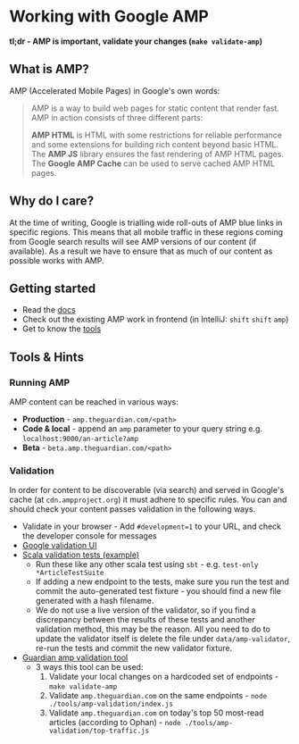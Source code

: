 # Working with Google AMP

**tl;dr - AMP is important, validate your changes (`make validate-amp`)**

## What is AMP?
AMP (Accelerated Mobile Pages) in Google's own words:
> AMP is a way to build web pages for static content that render fast. AMP in action consists of three different parts:
>
> **AMP HTML** is HTML with some restrictions for reliable performance and some extensions for building rich content beyond basic HTML. The **AMP JS** library ensures the fast rendering of AMP HTML pages. The **Google AMP Cache** can be used to serve cached AMP HTML pages.

## Why do I care?
At the time of writing, Google is trialling wide roll-outs of AMP blue links in specific regions.  This means that all mobile traffic in these regions coming from Google search results will see AMP versions of our content (if available).  As a result we have to ensure that as much of our content as possible works with AMP.

## Getting started
* Read the [docs](https://www.ampproject.org/docs/reference/components)
* Check out the existing AMP work in frontend (in IntelliJ: `shift` `shift` `amp`)
* Get to know the [tools](#tools)

## <a name="tools"></a>Tools & Hints

### Running AMP
AMP content can be reached in various ways:
* **Production** - `amp.theguardian.com/<path>`
* **Code & local** - append an `amp` parameter to your query string e.g. `localhost:9000/an-article?amp`
* **Beta** - `beta.amp.theguardian.com/<path>`

### Validation
In order for content to be discoverable (via search) and served in Google's cache (at `cdn.ampproject.org`) it must adhere to specific rules.  You can and should check your content passes validation in the following ways.

* Validate in your browser - Add `#development=1` to your URL, and check the developer console for messages
* [Google validation UI](https://validator.ampproject.org/)
* [Scala validation tests (example)](https://github.com/guardian/frontend/blob/master/article/test/ArticleAmpValidityTest.scala)
    * Run these like any other scala test using `sbt` - e.g. `test-only *ArticleTestSuite`
    * If adding a new endpoint to the tests, make sure you run the test and commit the auto-generated test fixture - you should find a new file generated with a hash filename.
    * We do not use a live version of the validator, so if you find a discrepancy between the results of these tests and another validation method, this may be the reason.  All you need to do to update the validator itself is delete the file under `data/amp-validator`, re-run the tests and commit the new validator fixture.
* [Guardian amp validation tool](https://github.com/guardian/frontend/tree/master/tools/amp-validation)
    * 3 ways this tool can be used:
        1. Validate your local changes on a hardcoded set of endpoints - `make validate-amp`
        2. Validate `amp.theguardian.com` on the same endpoints - `node ./tools/amp-validation/index.js`
        3. Validate `amp.theguardian.com` on today's top 50 most-read articles (according to Ophan) - `node ./tools/amp-validation/top-traffic.js`
